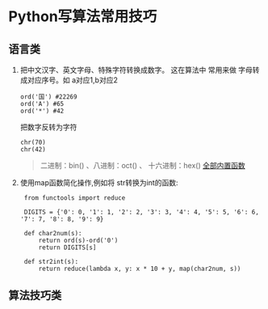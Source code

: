 # Python写算法常用技巧

## 语言类

1. 把中文汉字、英文字母、特殊字符转换成数字。 这在算法中 常用来做 字母转成对应序号。如 a对应1,b对应2
   ```
   ord('国') #22269
   ord('A') #65
   ord('*') #42
   ```
   把数字反转为字符
   ```
   chr(70)
   chr(42)
   ```
   > 二进制：bin() 、八进制：oct() 、 十六进制：hex()
   > [全部内置函数](https://www.runoob.com/python/python-built-in-functions.html)

2. 使用map函数简化操作,例如将 str转换为int的函数:
   ```
    from functools import reduce

    DIGITS = {'0': 0, '1': 1, '2': 2, '3': 3, '4': 4, '5': 5, '6': 6, '7': 7, '8': 8, '9': 9}

    def char2num(s):
        return ord(s)-ord('0')
        return DIGITS[s]

    def str2int(s):
        return reduce(lambda x, y: x * 10 + y, map(char2num, s))
   ```

## 算法技巧类

